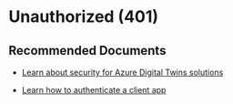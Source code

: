 <properties
	pageTitle="Unauthorized (401)"
	description="Unauthorized (401)"
	infoBubbleText="Unauthorized (401)"
	service="Azure Digital Twins"
	resource="digitaltwins"
	ms.author="rinisbet"
	displayOrder=""
	articleId="digitaltwins-errorsexceptions-401"
	diagnosticScenario=""
	selfHelpType="generic"
	supportTopicIds="32741633"
	resourceTags=""
	productPesIds="17262"
	cloudEnvironments="public, fairfax, usnat, ussec"
	ownershipId="AzureDigTwin_DigitalTwins"
/>

# Unauthorized (401)

## **Recommended Documents**

* [Learn about security for Azure Digital Twins solutions](https://docs.microsoft.com/azure/digital-twins/concepts-security)

* [Learn how to authenticate a client app](https://docs.microsoft.com/azure/digital-twins/how-to-authenticate-client)